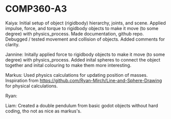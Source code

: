 # COMP360-A3

Kaiya: Initial setup of object (rigidbody) hierarchy, joints, and scene. Applied impulse, force, and torque to rigidbody objects to make it move (to some degree) with physics_process. Made documentation, github repo. Debugged / tested movement and collision of objects. Added comments for clarity.

Jannine: Initally applied force to rigidbody objects to make it move (to some degree) with physics_process. Added inital spheres to connect the object together and inital colouring to make them more interesting.

Markus: Used physics calculations for updating position of masses. Inspiration from https://github.com/Ryan-Mirch/Line-and-Sphere-Drawing for physical calculations.

Ryan:

Liam: Created a double pendulum from basic godot objects without hard coding, tho not as nice as markus's.
